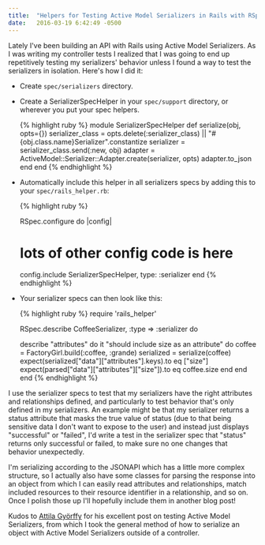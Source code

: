 ```yaml
---
title:  "Helpers for Testing Active Model Serializers in Rails with RSpec"
date:   2016-03-19 6:42:49 -0500
---
```


Lately I've been building an API with Rails using Active Model Serializers. As I was writing my controller tests I realized that I was going to end up repetitively testing my serializers' behavior unless I found a way to test the serializers in isolation. Here's how I did it:

- Create `spec/serializers` directory.
- Create a SerializerSpecHelper in your `spec/support` directory, or wherever you put your spec helpers.

  {% highlight ruby %}
  module SerializerSpecHelper
    def serialize(obj, opts={})
      serializer_class = opts.delete(:serializer_class) || "#{obj.class.name}Serializer".constantize
      serializer = serializer_class.send(:new, obj)
      adapter = ActiveModel::Serializer::Adapter.create(serializer, opts)
      adapter.to_json
    end
  end
  {% endhighlight %}

- Automatically include this helper in all serializers specs by adding this to your `spec/rails_helper.rb`:

  {% highlight ruby %}

  RSpec.configure do |config|
    # lots of other config code is here
    config.include SerializerSpecHelper, type: :serializer
  end
  {% endhighlight %}

- Your serializer specs can then look like this:

  {% highlight ruby %}
  require 'rails_helper'

  RSpec.describe CoffeeSerializer, :type => :serializer do

    describe "attributes" do
      it "should include size as an attribute" do
        coffee = FactoryGirl.build(:coffee, :grande)
        serialized = serialize(coffee)
        expect(serialized["data"]["attributes"].keys).to eq ["size"]
        expect(parsed["data"]["attributes"]["size"]).to eq coffee.size
      end
    end
  end
  {% endhighlight %}

I use the serializer specs to test that my serializers have the right attributes and relationships defined, and particularly to test behavior that's only defined in my serializers. An example might be that my serializer returns a status attribute that masks the true value of status (due to that being sensitive data I don't want to expose to the user) and instead just displays "successful" or "failed", I'd write a test in the serializer spec that "status" returns only successful or failed, to make sure no one changes that behavior unexpectedly.

I'm serializing according to the JSONAPI which has a little more complex structure, so I actually also have some classes for parsing the response into an object from which I can easily read attributes and relationships, match included resources to their resource identifier in a relationship, and so on. Once I polish those up I'll hopefully include them in another blog post!

Kudos to [Attila Györffy](http://eclips3.net/2015/01/24/testing-active-model-serializer-with-rspec/) for his excellent post on testing Active Model Serializers, from which I took the general method of how to serialize an object with Active Model Serializers outside of a controller.
